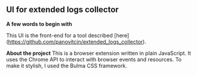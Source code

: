 ## UI for extended logs collector 

**A few words to begin with**

This UI is the front-end for a tool described [here] (https://github.com/panovitcin/extended_logs_collector).

**About the project**
This is a browser extension written in plain JavaScript. It uses the Chrome API to interact with browser events and resources. To make it stylish, I used the Bulma CSS framework.

